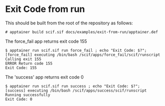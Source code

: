 # Exit Code from run

This should be built from the root of the repository as follows:

```
# apptainer build scif.sif docs/examples/exit-from-run/apptainer.def 
```

The force_fail app returns exit code 155
```
$ apptainer run scif.sif run force_fail ; echo "Exit Code: $?";
[force_fail] executing /bin/bash /scif/apps/force_fail/scif/runscript
Calling exit 155
ERROR Return code 155
Exit Code: 155
```

The 'success' app returns exit code 0

```
$ apptainer run scif.sif run success ; echo "Exit Code: $?";
[success] executing /bin/bash /scif/apps/success/scif/runscript
Running successfully
Exit Code: 0
```
